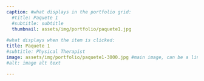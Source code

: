 ```yaml
---
caption: #what displays in the portfolio grid:
  #title: Paquete 1
  #subtitle: subtitle
  thumbnail: assets/img/portfolio/paquete1.jpg
  
#what displays when the item is clicked:
title: Paquete 1
#subtitle: Physical Therapist
image: assets/img/portfolio/paquete1-3000.jpg #main image, can be a link or a file in assets/img/portfolio
#alt: image alt text

---
```

<!--Use this area to describe your project. **Markdown** supported.

optional info list (delete if not using):

{:.list-inline} 
- Date: 
- Client: 
- Category: -->

